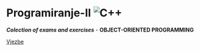 # Programiranje-II 		![C++](https://img.shields.io/badge/c++-%2300599C.svg?style=for-the-badge&logo=c%2B%2B&logoColor=white)


***Colection of exams and exercises*** - **OBJECT-ORIENTED PROGRAMMING**

[Vjezbe](https://github.com/Ensar01/Programiranje-II/tree/main/Vje%C5%BEbe)
